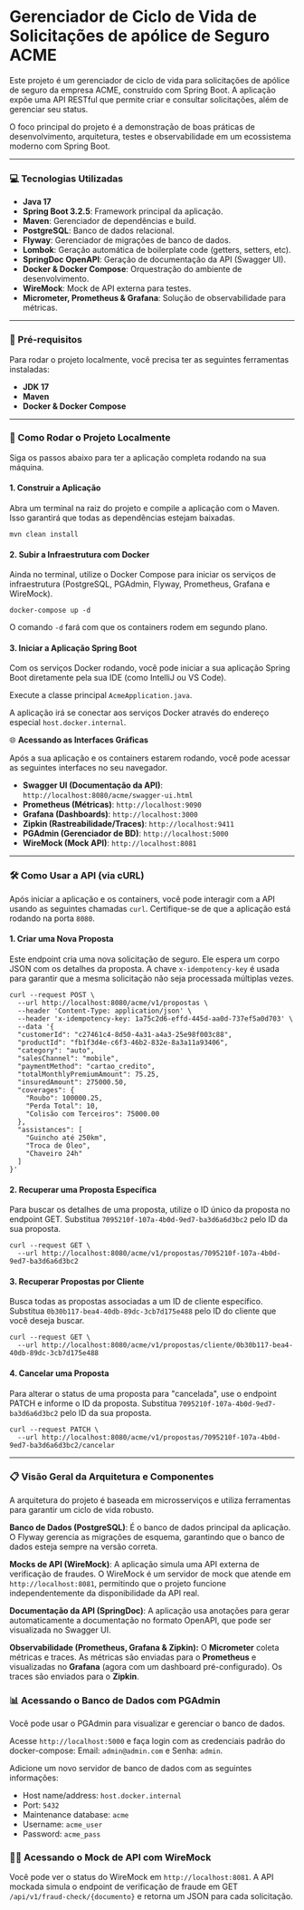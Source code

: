 # Gerenciador de Ciclo de Vida de Solicitações de apólice de Seguro ACME

Este projeto é um gerenciador de ciclo de vida para solicitações de apólice de seguro da empresa ACME, construído com Spring Boot. A aplicação expõe uma API RESTful que permite criar e consultar solicitações, além de gerenciar seu status.

O foco principal do projeto é a demonstração de boas práticas de desenvolvimento, arquitetura, testes e observabilidade em um ecossistema moderno com Spring Boot.

-----

### 💻 Tecnologias Utilizadas

* **Java 17**
* **Spring Boot 3.2.5**: Framework principal da aplicação.
* **Maven**: Gerenciador de dependências e build.
* **PostgreSQL**: Banco de dados relacional.
* **Flyway**: Gerenciador de migrações de banco de dados.
* **Lombok**: Geração automática de boilerplate code (getters, setters, etc).
* **SpringDoc OpenAPI**: Geração de documentação da API (Swagger UI).
* **Docker & Docker Compose**: Orquestração do ambiente de desenvolvimento.
* **WireMock**: Mock de API externa para testes.
* **Micrometer, Prometheus & Grafana**: Solução de observabilidade para métricas.

-----

### 🚀 Pré-requisitos

Para rodar o projeto localmente, você precisa ter as seguintes ferramentas instaladas:

* **JDK 17**
* **Maven**
* **Docker & Docker Compose**

-----

### 🔧 Como Rodar o Projeto Localmente

Siga os passos abaixo para ter a aplicação completa rodando na sua máquina.

#### 1\. Construir a Aplicação

Abra um terminal na raiz do projeto e compile a aplicação com o Maven. Isso garantirá que todas as dependências estejam baixadas.

```
mvn clean install
```

#### 2\. Subir a Infraestrutura com Docker

Ainda no terminal, utilize o Docker Compose para iniciar os serviços de infraestrutura (PostgreSQL, PGAdmin, Flyway, Prometheus, Grafana e WireMock).

```
docker-compose up -d
```

O comando `-d` fará com que os containers rodem em segundo plano.

#### 3\. Iniciar a Aplicação Spring Boot

Com os serviços Docker rodando, você pode iniciar a sua aplicação Spring Boot diretamente pela sua IDE (como IntelliJ ou VS Code).

Execute a classe principal `AcmeApplication.java`.

A aplicação irá se conectar aos serviços Docker através do endereço especial `host.docker.internal`.

🌐 **Acessando as Interfaces Gráficas**

Após a sua aplicação e os containers estarem rodando, você pode acessar as seguintes interfaces no seu navegador.

* **Swagger UI (Documentação da API)**: `http://localhost:8080/acme/swagger-ui.html`
* **Prometheus (Métricas)**: `http://localhost:9090`
* **Grafana (Dashboards)**: `http://localhost:3000`
* **Zipkin (Rastreabilidade/Traces)**: `http://localhost:9411`
* **PGAdmin (Gerenciador de BD)**: `http://localhost:5000`
* **WireMock (Mock API)**: `http://localhost:8081`

-----

### 🛠️ Como Usar a API (via cURL)

Após iniciar a aplicação e os containers, você pode interagir com a API usando as seguintes chamadas `curl`. Certifique-se de que a aplicação está rodando na porta `8080`.

#### 1\. Criar uma Nova Proposta

Este endpoint cria uma nova solicitação de seguro. Ele espera um corpo JSON com os detalhes da proposta. A chave `x-idempotency-key` é usada para garantir que a mesma solicitação não seja processada múltiplas vezes.

```
curl --request POST \
  --url http://localhost:8080/acme/v1/propostas \
  --header 'Content-Type: application/json' \
  --header 'x-idempotency-key: 1a75c2d6-effd-445d-aa0d-737ef5a0d703' \
  --data '{
  "customerId": "c27461c4-8d50-4a31-a4a3-25e98f003c88",
  "productId": "fb1f3d4e-c6f3-46b2-832e-8a3a11a93406",
  "category": "auto",
  "salesChannel": "mobile",
  "paymentMethod": "cartao_credito",
  "totalMonthlyPremiumAmount": 75.25,
  "insuredAmount": 275000.50,
  "coverages": {
    "Roubo": 100000.25,
    "Perda Total": 10,
    "Colisão com Terceiros": 75000.00
  },
  "assistances": [
    "Guincho até 250km",
    "Troca de Óleo",
    "Chaveiro 24h"
  ]
}'
```

#### 2\. Recuperar uma Proposta Específica

Para buscar os detalhes de uma proposta, utilize o ID único da proposta no endpoint GET. Substitua `7095210f-107a-4b0d-9ed7-ba3d6a6d3bc2` pelo ID da sua proposta.

```
curl --request GET \
  --url http://localhost:8080/acme/v1/propostas/7095210f-107a-4b0d-9ed7-ba3d6a6d3bc2
```

#### 3\. Recuperar Propostas por Cliente

Busca todas as propostas associadas a um ID de cliente específico. Substitua `0b30b117-bea4-40db-89dc-3cb7d175e488` pelo ID do cliente que você deseja buscar.

```
curl --request GET \
  --url http://localhost:8080/acme/v1/propostas/cliente/0b30b117-bea4-40db-89dc-3cb7d175e488
```

#### 4\. Cancelar uma Proposta

Para alterar o status de uma proposta para "cancelada", use o endpoint PATCH e informe o ID da proposta. Substitua `7095210f-107a-4b0d-9ed7-ba3d6a6d3bc2` pelo ID da sua proposta.

```
curl --request PATCH \
  --url http://localhost:8080/acme/v1/propostas/7095210f-107a-4b0d-9ed7-ba3d6a6d3bc2/cancelar
```

-----

### 📋 Visão Geral da Arquitetura e Componentes

A arquitetura do projeto é baseada em microsserviços e utiliza ferramentas para garantir um ciclo de vida robusto.

**Banco de Dados (PostgreSQL)**: É o banco de dados principal da aplicação. O Flyway gerencia as migrações de esquema, garantindo que o banco de dados esteja sempre na versão correta.

**Mocks de API (WireMock)**: A aplicação simula uma API externa de verificação de fraudes. O WireMock é um servidor de mock que atende em `http://localhost:8081`, permitindo que o projeto funcione independentemente da disponibilidade da API real.

**Documentação da API (SpringDoc)**: A aplicação usa anotações para gerar automaticamente a documentação no formato OpenAPI, que pode ser visualizada no Swagger UI.

**Observabilidade (Prometheus, Grafana & Zipkin):** O **Micrometer** coleta métricas e traces. As métricas são enviadas para o **Prometheus** e visualizadas no **Grafana** (agora com um dashboard pré-configurado). Os traces são enviados para o **Zipkin**.

### 📊 Acessando o Banco de Dados com PGAdmin

Você pode usar o PGAdmin para visualizar e gerenciar o banco de dados.

Acesse `http://localhost:5000` e faça login com as credenciais padrão do docker-compose: Email: `admin@admin.com` e Senha: `admin`.

Adicione um novo servidor de banco de dados com as seguintes informações:

* Host name/address: `host.docker.internal`
* Port: `5432`
* Maintenance database: `acme`
* Username: `acme_user`
* Password: `acme_pass`

### 🕵️‍♂️ Acessando o Mock de API com WireMock

Você pode ver o status do WireMock em `http://localhost:8081`. A API mockada simula o endpoint de verificação de fraude em GET `/api/v1/fraud-check/{documento}` e retorna um JSON para cada solicitação.